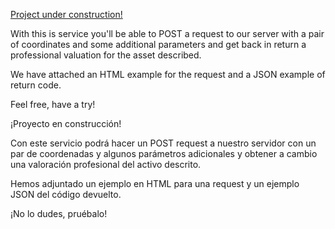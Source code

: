 <u>Project under construction!</u>

With this is service you'll be able to POST a request to our server with a pair of coordinates and some additional parameters and get back in return a professional valuation for the asset described.

We have attached an HTML example for the request and a JSON example of return code.

Feel free, have a try!

¡Proyecto en construcción!

Con este servicio podrá hacer un POST request a nuestro servidor con un par de coordenadas y algunos parámetros adicionales y obtener a cambio una valoración profesional del activo descrito.

Hemos adjuntado un ejemplo en HTML para una request y un ejemplo JSON del código devuelto.

¡No lo dudes, pruébalo!
